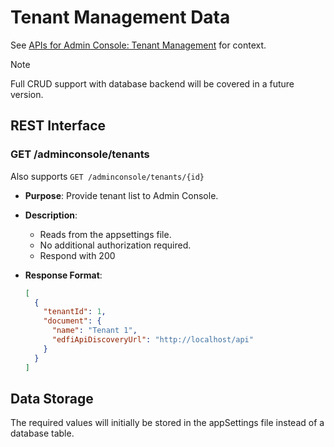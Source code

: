# Tenant Management Data

See [APIs for Admin Console: Tenant
Management](./APIS-FOR-ADMIN-CONSOLE.md#tenant-management) for context.

> [!NOTE]
> Full CRUD support with database backend will be covered in a future version.

## REST Interface

### GET /adminconsole/tenants

Also supports `GET /adminconsole/tenants/{id}`

* **Purpose**: Provide tenant list to Admin Console.
* **Description**:
  * Reads from the appsettings file.
  * No additional authorization required.
  * Respond with 200
* **Response Format**:

  ```json
  [
    {
      "tenantId": 1,
      "document": {
        "name": "Tenant 1",
        "edfiApiDiscoveryUrl": "http://localhost/api"
      }
    }
  ]
  ```

## Data Storage

The required values will initially be stored in the appSettings file instead of
a database table.
